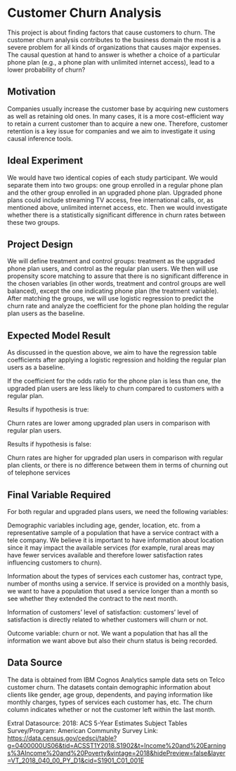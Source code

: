 # Customer Churn Analysis

This project is about finding factors that cause customers to churn. The customer churn analysis contributes to the business domain the most is a severe problem for all kinds of organizations that causes major expenses. The causal question at hand to answer is whether a choice of a particular phone plan (e.g., a phone plan with unlimited internet access), lead to a lower probability of churn?

## Motivation

Companies usually increase the customer base by acquiring new customers as well as retaining old ones. In many cases, it is a more cost-efficient way to retain a current customer than to acquire a new one. Therefore, customer retention is a key issue for companies and we aim to investigate it using causal inference tools. 

## Ideal Experiment

We would have two identical copies of each study participant. We would separate them into two groups: one group enrolled in a regular phone plan and the other group enrolled in an upgraded phone plan. Upgraded phone plans could include streaming TV access, free international calls, or, as mentioned above, unlimited internet access, etc. Then we would investigate whether there is a statistically significant difference in churn rates between these two groups.

## Project Design

We will define treatment and control groups: treatment as the upgraded phone plan users, and control as the regular plan users. We then will use propensity score matching to assure that there is no significant difference in the chosen variables (in other words, treatment and control groups are well balanced), except the one indicating phone plan (the treatment variable). After matching the groups, we will use logistic regression to predict the churn rate and analyze the coefficient for the phone plan holding the regular plan users as the baseline.

## Expected Model Result

As discussed in the question above, we aim to have the regression table coefficients after applying a logistic regression and holding the regular plan users as a baseline. 

If the coefficient for the odds ratio for the phone plan is less than one, the upgraded plan users are less likely to churn compared to customers with a regular plan.

Results if hypothesis is true:

Churn rates are lower among upgraded plan users in comparison with regular plan users.	

Results if hypothesis is false:

Churn rates are higher for upgraded plan users in comparison with regular plan clients, or there is no difference between them in terms of churning out of telephone services


## Final Variable Required

For both regular and upgraded plans users, we need the following variables:

Demographic variables including age, gender, location, etc. from a representative sample of a population that have a service contract with a tele company. We believe it is important to have information about location since it may impact the available services (for example, rural areas may have fewer services available and therefore lower satisfaction rates influencing customers to churn).

Information about the types of services each customer has, contract type, number of months using a service. If service is provided on a monthly basis, we want to have a population that used a service longer than a month so see whether they extended the contract to the next month.

Information of customers’ level of satisfaction: customers’ level of satisfaction is directly related to whether customers will churn or not. 

Outcome variable: churn or not. We want a population that has all the information we want above but also their churn status is being recorded.

## Data Source

The data is obtained from IBM Cognos Analytics sample data sets on Telco customer churn. The datasets contain demographic information about clients like gender, age group, dependents, and paying information like monthly charges, types of services each customer has, etc. The churn column indicates whether or not the customer left within the last month.

Extral Datasource:
2018: ACS 5-Year Estimates Subject Tables
Survey/Program: American Community Survey
Link: https://data.census.gov/cedsci/table?g=0400000US06&tid=ACSST1Y2018.S1902&t=Income%20and%20Earnings%3AIncome%20and%20Poverty&vintage=2018&hidePreview=false&layer=VT_2018_040_00_PY_D1&cid=S1901_C01_001E
